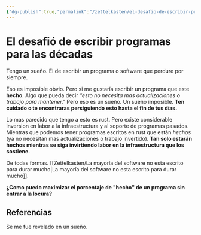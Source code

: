 ```yaml
---
{"dg-publish":true,"permalink":"/zettelkasten/el-desafio-de-escribir-programas-para-las-decadas/","tags":["Zettelkasten","Evergreen"]}
---
```


# El desafió de escribir programas para las décadas

Tengo un sueño. El de escribir un programa o software que perdure por siempre. 

Eso es imposible obvio. Pero si me gustaría escribir un programa que este **hecho**. Algo que pueda decir *"esto no necesita mas actualizaciones o trabajo para mantener."* Pero eso es un sueño. Un sueño imposible. **Ten cuidado o te encontraras persiguiendo esto hasta el fin de tus días.** 

Lo mas parecido que tengo a esto es rust. Pero existe considerable inversion en labor a la infraestructura y al soporte de programas pasados. Mientras que podemos tener programas escritos en rust que están *hechos* (ya no necesitan mas actualizaciones o trabajo invertido). **Tan solo estarán hechos mientras se siga invirtiendo labor en la infraestructura que los sostiene.**

De todas formas. [[Zettelkasten/La mayoría del software no esta escrito para durar mucho\|La mayoría del software no esta escrito para durar mucho]]. 

**¿Como puedo maximizar el porcentaje de "hecho" de un programa sin entrar a la locura?**

## Referencias
Se me fue revelado en un sueño.